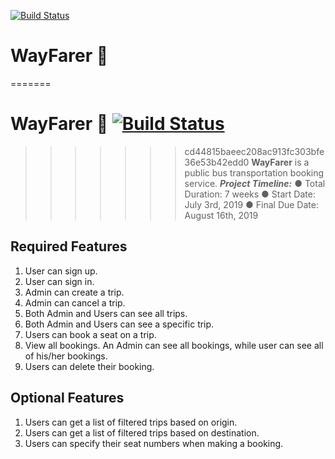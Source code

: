 [![Build Status](https://travis-ci.org/gildniy/WayFarer.svg?branch=master)](https://travis-ci.org/gildniy/WayFarer)
# WayFarer :bus:
=======

# WayFarer :bus: [![Build Status](https://travis-ci.org/gildniy/WayFarer.svg?branch=master)](https://travis-ci.org/gildniy/WayFarer)
>>>>>>> cd44815baeec208ac913fc303bfe36e53b42edd0
**WayFarer** is a public bus transportation booking service.
>***Project Timeline:***
 ● Total Duration: 7 weeks
 ● Start Date: July 3rd, 2019
 ● Final Due Date: August 16th, 2019
## Required Features
1. User can sign up.
2. User can sign in.
3. Admin can create a trip.
4. Admin can cancel a trip.
5. Both Admin and Users can see all trips.
6. Both Admin and Users can see a specific trip.
7. Users can book a seat on a trip.
8. View all bookings. An Admin can see all bookings, while user can see all of his/her
bookings.
9. Users can delete their booking.
## Optional Features
1. Users can get a list of filtered trips based on origin.
2. Users can get a list of filtered trips based on destination.
3. Users can specify their seat numbers when making a booking.
